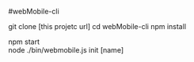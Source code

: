#webMobile-cli

git clone   [this projetc url]
cd  webMobile-cli
npm install 

npm start  
node ./bin/webmobile.js init  [name]
